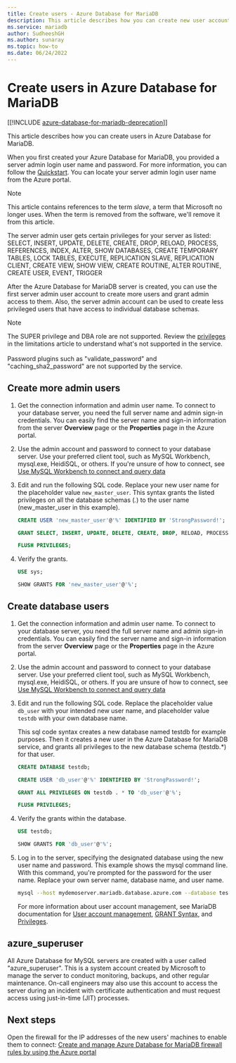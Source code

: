 ```yaml
---
title: Create users - Azure Database for MariaDB
description: This article describes how you can create new user accounts to interact with an Azure Database for MariaDB server.
ms.service: mariadb
author: SudheeshGH
ms.author: sunaray
ms.topic: how-to
ms.date: 06/24/2022
---
```


# Create users in Azure Database for MariaDB

[[!INCLUDE [azure-database-for-mariadb-deprecation](includes/azure-database-for-mariadb-deprecation.md)]]

This article describes how you can create users in Azure Database for MariaDB.

When you first created your Azure Database for MariaDB, you provided a server admin login user name and password. For more information, you can follow the [Quickstart](quickstart-create-mariadb-server-database-using-azure-portal.md). You can locate your server admin login user name from the Azure portal.

> [!NOTE]
> This article contains references to the term *slave*, a term that Microsoft no longer uses. When the term is removed from the software, we'll remove it from this article.

The server admin user gets certain privileges for your server as listed:
SELECT, INSERT, UPDATE, DELETE, CREATE, DROP, RELOAD, PROCESS, REFERENCES, INDEX, ALTER, SHOW DATABASES, CREATE TEMPORARY TABLES, LOCK TABLES, EXECUTE, REPLICATION SLAVE, REPLICATION CLIENT, CREATE VIEW, SHOW VIEW, CREATE ROUTINE, ALTER ROUTINE, CREATE USER, EVENT, TRIGGER

After the Azure Database for MariaDB server is created, you can use the first server admin user account to create more users and grant admin access to them. Also, the server admin account can be used to create less privileged users that have access to individual database schemas.

> [!NOTE]
> The SUPER privilege and DBA role are not supported. Review the [privileges](concepts-limits.md#privileges--data-manipulation-support) in the limitations article to understand what's not supported in the service.<br><br>
> Password plugins such as "validate_password" and "caching_sha2_password" are not supported by the service.

## Create more admin users

1. Get the connection information and admin user name.
   To connect to your database server, you need the full server name and admin sign-in credentials. You can easily find the server name and sign-in information from the server **Overview** page or the **Properties** page in the Azure portal.

2. Use the admin account and password to connect to your database server. Use your preferred client tool, such as MySQL Workbench, mysql.exe, HeidiSQL, or others.
   If you're unsure of how to connect, see [Use MySQL Workbench to connect and query data](./connect-workbench.md)

3. Edit and run the following SQL code. Replace your new user name for the placeholder value `new_master_user`. This syntax grants the listed privileges on all the database schemas (*.*) to the user name (new_master_user in this example).

   ```sql
   CREATE USER 'new_master_user'@'%' IDENTIFIED BY 'StrongPassword!';

   GRANT SELECT, INSERT, UPDATE, DELETE, CREATE, DROP, RELOAD, PROCESS, REFERENCES, INDEX, ALTER, SHOW DATABASES, CREATE TEMPORARY TABLES, LOCK TABLES, EXECUTE, REPLICATION SLAVE, REPLICATION CLIENT, CREATE VIEW, SHOW VIEW, CREATE ROUTINE, ALTER ROUTINE, CREATE USER, EVENT, TRIGGER ON *.* TO 'new_master_user'@'%' WITH GRANT OPTION;

   FLUSH PRIVILEGES;
   ```

4. Verify the grants.

   ```sql
   USE sys;

   SHOW GRANTS FOR 'new_master_user'@'%';
   ```

## Create database users

1. Get the connection information and admin user name.
   To connect to your database server, you need the full server name and admin sign-in credentials. You can easily find the server name and sign-in information from the server **Overview** page or the **Properties** page in the Azure portal.

2. Use the admin account and password to connect to your database server. Use your preferred client tool, such as MySQL Workbench, mysql.exe, HeidiSQL, or others.
   If you are unsure of how to connect, see [Use MySQL Workbench to connect and query data](./connect-workbench.md)

3. Edit and run the following SQL code. Replace the placeholder value `db_user` with your intended new user name, and placeholder value `testdb` with your own database name.

   This sql code syntax creates a new database named testdb for example purposes. Then it creates a new user in the Azure Database for MariaDB service, and grants all privileges to the new database schema (testdb.\*) for that user.

   ```sql
   CREATE DATABASE testdb;

   CREATE USER 'db_user'@'%' IDENTIFIED BY 'StrongPassword!';

   GRANT ALL PRIVILEGES ON testdb . * TO 'db_user'@'%';

   FLUSH PRIVILEGES;
   ```

4. Verify the grants within the database.

   ```sql
   USE testdb;

   SHOW GRANTS FOR 'db_user'@'%';
   ```

5. Log in to the server, specifying the designated database using the new user name and password. This example shows the mysql command line. With this command, you're prompted for the password for the user name. Replace your own server name, database name, and user name.

   ```bash
   mysql --host mydemoserver.mariadb.database.azure.com --database testdb --user db_user@mydemoserver -p
   ```

   For more information about user account management, see MariaDB documentation for [User account management](https://mariadb.com/kb/en/library/user-account-management/), [GRANT Syntax](https://mariadb.com/kb/en/library/grant/), and [Privileges](https://mariadb.com/kb/en/library/grant/#privilege-levels).

## azure_superuser

All Azure Database for MySQL servers are created with a user called "azure_superuser". This is a system account created by Microsoft to manage the server to conduct monitoring, backups, and other regular maintenance. On-call engineers may also use this account to access the server during an incident with certificate authentication and must request access using just-in-time (JIT) processes.

## Next steps

Open the firewall for the IP addresses of the new users' machines to enable them to connect:
[Create and manage Azure Database for MariaDB firewall rules by using the Azure portal](howto-manage-firewall-portal.md)

<!--or [Azure CLI](howto-manage-firewall-using-cli.md).-->
